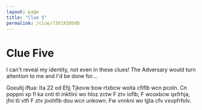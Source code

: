 ```yaml
---
layout: page
title: "Clue 5"
permalink: /clue/7JX1X2OSUD
---
```


# Clue Five

I can't reveal my identity, not even in these clues! The Adversary would turn attention to me and I'd be done for...

Goxultj iftua: Ita 22 od Efjj
  Tjkovw bow rtxbcw woita cfiflb wcn pcoln. Cn poppni xp fl ka cnti tli inktlini wo hloz zctw F ztv ioflb; F wcoxbcw qxfrhja, jfni tli vtfi F ztv joohflb dou wcn unkown. Fw vnnkni wo tjjta cfv vxvpfrfolv.